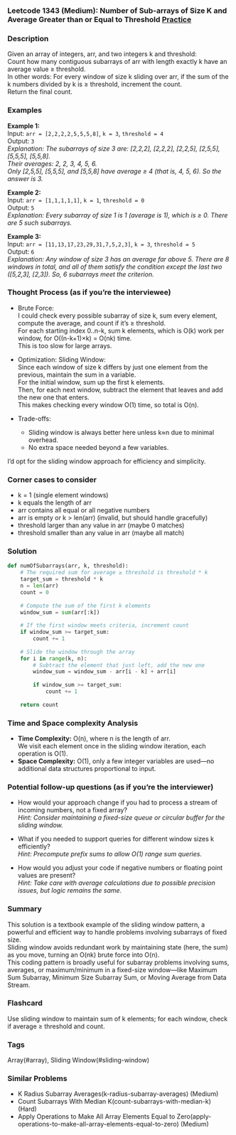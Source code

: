 ### Leetcode 1343 (Medium): Number of Sub-arrays of Size K and Average Greater than or Equal to Threshold [Practice](https://leetcode.com/problems/number-of-sub-arrays-of-size-k-and-average-greater-than-or-equal-to-threshold)

### Description  
Given an array of integers, arr, and two integers k and threshold:  
Count how many contiguous subarrays of arr with length exactly k have an average value ≥ threshold.  
In other words: For every window of size k sliding over arr, if the sum of the k numbers divided by k is ≥ threshold, increment the count.  
Return the final count.

### Examples  

**Example 1:**  
Input: `arr = [2,2,2,2,5,5,5,8]`, `k = 3`, `threshold = 4`  
Output: `3`  
*Explanation: The subarrays of size 3 are: [2,2,2], [2,2,2], [2,2,5], [2,5,5], [5,5,5], [5,5,8].  
Their averages: 2, 2, 3, 4, 5, 6.  
Only [2,5,5], [5,5,5], and [5,5,8] have average ≥ 4 (that is, 4, 5, 6). So the answer is 3.*

**Example 2:**  
Input: `arr = [1,1,1,1,1]`, `k = 1`, `threshold = 0`  
Output: `5`  
*Explanation: Every subarray of size 1 is 1 (average is 1), which is ≥ 0. There are 5 such subarrays.*

**Example 3:**  
Input: `arr = [11,13,17,23,29,31,7,5,2,3]`, `k = 3`, `threshold = 5`  
Output: `6`  
*Explanation: Any window of size 3 has an average far above 5. There are 8 windows in total, and all of them satisfy the condition except the last two ([5,2,3], [2,3]). So, 6 subarrays meet the criterion.*

### Thought Process (as if you’re the interviewee)  
- Brute Force:  
  I could check every possible subarray of size k, sum every element, compute the average, and count if it’s ≥ threshold.  
  For each starting index 0..n-k, sum k elements, which is O(k) work per window, for O((n-k+1)×k) = O(nk) time.  
  This is too slow for large arrays.

- Optimization: Sliding Window:  
  Since each window of size k differs by just one element from the previous, maintain the sum in a variable.  
  For the initial window, sum up the first k elements.  
  Then, for each next window, subtract the element that leaves and add the new one that enters.  
  This makes checking every window O(1) time, so total is O(n).

- Trade-offs:  
  - Sliding window is always better here unless k≈n due to minimal overhead.
  - No extra space needed beyond a few variables.

I’d opt for the sliding window approach for efficiency and simplicity.

### Corner cases to consider  
- k = 1 (single element windows)  
- k equals the length of arr  
- arr contains all equal or all negative numbers  
- arr is empty or k > len(arr) (invalid, but should handle gracefully)  
- threshold larger than any value in arr (maybe 0 matches)  
- threshold smaller than any value in arr (maybe all match)

### Solution

```python
def numOfSubarrays(arr, k, threshold):
    # The required sum for average ≥ threshold is threshold * k
    target_sum = threshold * k
    n = len(arr)
    count = 0
    
    # Compute the sum of the first k elements
    window_sum = sum(arr[:k])
    
    # If the first window meets criteria, increment count
    if window_sum >= target_sum:
        count += 1
    
    # Slide the window through the array
    for i in range(k, n):
        # Subtract the element that just left, add the new one
        window_sum = window_sum - arr[i - k] + arr[i]
        
        if window_sum >= target_sum:
            count += 1
    
    return count
```

### Time and Space complexity Analysis  

- **Time Complexity:** O(n), where n is the length of arr.  
  We visit each element once in the sliding window iteration, each operation is O(1).
- **Space Complexity:** O(1), only a few integer variables are used—no additional data structures proportional to input.

### Potential follow-up questions (as if you’re the interviewer)  

- How would your approach change if you had to process a stream of incoming numbers, not a fixed array?  
  *Hint: Consider maintaining a fixed-size queue or circular buffer for the sliding window.*

- What if you needed to support queries for different window sizes k efficiently?  
  *Hint: Precompute prefix sums to allow O(1) range sum queries.*

- How would you adjust your code if negative numbers or floating point values are present?  
  *Hint: Take care with average calculations due to possible precision issues, but logic remains the same.*

### Summary
This solution is a textbook example of the sliding window pattern, a powerful and efficient way to handle problems involving subarrays of fixed size.  
Sliding window avoids redundant work by maintaining state (here, the sum) as you move, turning an O(nk) brute force into O(n).  
This coding pattern is broadly useful for subarray problems involving sums, averages, or maximum/minimum in a fixed-size window—like Maximum Sum Subarray, Minimum Size Subarray Sum, or Moving Average from Data Stream.


### Flashcard
Use sliding window to maintain sum of k elements; for each window, check if average ≥ threshold and count.

### Tags
Array(#array), Sliding Window(#sliding-window)

### Similar Problems
- K Radius Subarray Averages(k-radius-subarray-averages) (Medium)
- Count Subarrays With Median K(count-subarrays-with-median-k) (Hard)
- Apply Operations to Make All Array Elements Equal to Zero(apply-operations-to-make-all-array-elements-equal-to-zero) (Medium)